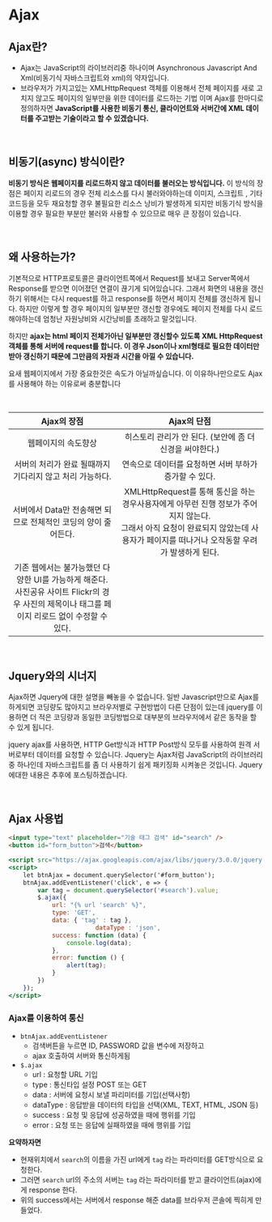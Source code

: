 # Ajax

## Ajax란?

- Ajax는 JavaScript의 라이브러리중 하나이며 Asynchronous Javascript And Xml(비동기식 자바스크립트와 xml)의 약자입니다.
- 브라우저가 가지고있는 XMLHttpRequest 객체를 이용해서 전체 페이지를 새로 고치지 않고도 페이지의 일부만을 위한 데이터를 로드하는 기법 이며 Ajax를 한마디로 정의하자면 **JavaScript를 사용한 비동기 통신, 클라이언트와 서버간에 XML 데이터를 주고받는 기술이라고 할 수 있겠습니다.**

<br>

## 비동기(async) 방식이란?

**비동기 방식은 웹페이지를 리로드하지 않고 데이터를 불러오는 방식입니다.** 이 방식의 장점은 페이지 리로드의 경우 전체 리소스를 다시 불러와야하는데 이미지, 스크립트 , 기타 코드등을 모두 재요청할 경우 불필요한 리소스 낭비가 발생하게 되지만 비동기식 방식을 이용할 경우 필요한 부분만 불러와 사용할 수 있으므로 매우 큰 장점이 있습니다.

<br>

## 왜 사용하는가?

기본적으로 HTTP프로토콜은 클라이언트쪽에서 Request를 보내고 Server쪽에서 Response를 받으면 이어졌던 연결이 끊기게 되어있습니다. 그래서 화면의 내용을 갱신하기 위해서는 다시 request를 하고 response를 하면서 페이지 전체를 갱신하게 됩니다. 하지만 이렇게 할 경우 페이지의 일부분만 갱신할 경우에도 페이지 전체를 다시 로드해야하는데 엄청난 자원낭비와 시간낭비를 초래하고 말것입니다.

하지만 **ajax는 html 페이지 전체가아닌 일부분만 갱신할수 있도록 XML HttpRequest객체를 통해 서버에 request를 합니다. 이 경우 Json이나 xml형태로 필요한 데이터만 받아 갱신하기 때문에 그만큼의 자원과 시간을 아낄 수 있습니다.**

요새 웹페이지에서 가장 중요한것은 속도가 아닐까싶습니다. 이 이유하나만으로도 Ajax를 사용해야 하는 이유로써 충분합니다

<br>

|                                                                    Ajax의 장점                                                                    |                                                                                       Ajax의 단점                                                                                       |
| :-----------------------------------------------------------------------------------------------------------------------------------------------: | :-------------------------------------------------------------------------------------------------------------------------------------------------------------------------------------: |
|                                                                웹페이지의 속도향상                                                                |                                                                히스토리 관리가 안 된다. (보안에 좀 더 신경을 써야한다.)                                                                 |
|                                             서버의 처리가 완료 될때까지 기다리지 않고 처리 가능하다.                                              |                                                                 연속으로 데이터를 요청하면 서버 부하가 증가할 수 있다.                                                                  |
|                                          서버에서 Data만 전송해면 되므로 전체적인 코딩의 양이 줄어든다.                                           | XMLHttpRequest를 통해 통신을 하는 경우사용자에게 아무런 진행 정보가 주어지지 않는다. <br>그래서 아직 요청이 완료되지 않았는데 사용자가 페이지를 떠나거나 오작동할 우려가 발생하게 된다. |
| 기존 웹에서는 불가능했던 다양한 UI를 가능하게 해준다. <br>사진공유 사이트 Flickr의 경우 사진의 제목이나 태그를 페이지 리로드 없이 수정할 수 있다. |                                             

<br>

## **Jquery와의 시너지**

Ajax하면 Jquery에 대한 설명을 빼놓을 수 없습니다. 일반 Javascript만으로 Ajax를 하게되면 코딩량도 많아지고 브라우저별로 구현방법이 다른 단점이 있는데 jquery를 이용하면 더 적은 코딩량과 동일한 코딩방법으로 대부분의 브라우저에서 같은 동작을 할 수 있게 됩니다.

jquery ajax를 사용하면, HTTP Get방식과 HTTP Post방식 모두를 사용하여 원격 서버로부터 데이터를 요청할 수 있습니다. Jquery는 Ajax처럼 JavaScript의 라이브러리 중 하나인데 자바스크립트를 좀 더 사용하기 쉽게 패키징화 시켜놓은 것입니다. Jquery에대한 내용은 추후에 포스팅하겠습니다.

<br>

## Ajax 사용법

```html
<input type="text" placeholder="기술 태그 검색" id="search" />
<button id="form_button">검색</button>
```

```jsx
<script src="https://ajax.googleapis.com/ajax/libs/jquery/3.0.0/jquery.min.js"></script>
<script>
    let btnAjax = document.querySelector('#form_button');
    btnAjax.addEventListener('click', e => {
        var tag = document.querySelector('#search').value;
        $.ajax({
            url: "{% url 'search' %}",
            type: 'GET',
            data: { 'tag' : tag },
						dataType : 'json',
            success: function (data) {
                console.log(data);
            },
            error: function () {
                alert(tag);
            }
        })
    });
</script>
```

### Ajax를 이용하여 통신

- `btnAjax.addEventListener`
  - 검색버튼을 누르면 ID, PASSWORD 값을 변수에 저장하고
  - ajax 호출하여 서버와 통신하게됨
- `$.ajax`
  - url : 요청할 URL 기입
  - type : 통신타입 설정 POST 또는 GET
  - data : 서버에 요청시 보낼 파리미터를 기입(선택사항)
  - dataType : 응답받을 데이터의 타입을 선택(XML, TEXT, HTML, JSON 등)
  - success : 요청 및 응답에 성공하였을 때에 행위를 기입
  - error : 요청 또는 응답에 실패하였을 때에 행위를 기입

**요약하자면**

- 현재위치에서 `search`의 이름을 가진 url에게 `tag` 라는 파라미터를 GET방식으로 요청한다.
- 그러면 `search` url의 주소의 서버는 `tag` 라는 파라미터를 받고 클라이언트(ajax)에게 response 한다.
- 위의 success에서는 서버에서 response 해준 data를 브라우저 콘솔에 찍히게 만들었다.
